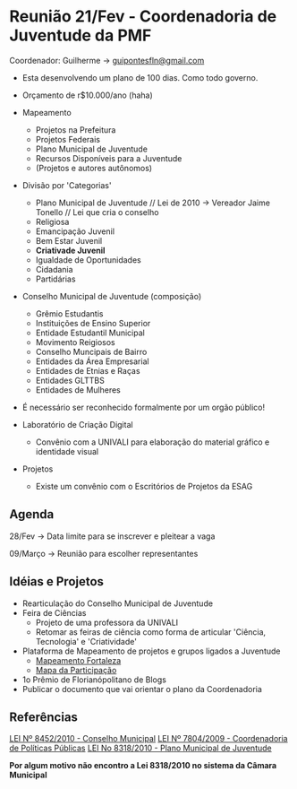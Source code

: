 # Reunião 21/Fev - Coordenadoria de Juventude da PMF

Coordenador: Guilherme -> guipontesfln@gmail.com

* Esta desenvolvendo um plano de 100 dias. Como todo governo.
* Orçamento de r$10.000/ano (haha)

* Mapeamento
	* Projetos na Prefeitura
	* Projetos Federais
	* Plano Municipal de Juventude
	* Recursos Disponíveis para a Juventude
	* (Projetos e autores autônomos)

* Divisão por 'Categorias'
	* Plano Municipal de Juventude // Lei de 2010 -> Vereador Jaime Tonello // Lei que cria o conselho
	* Religiosa
	* Emancipação Juvenil
	* Bem Estar Juvenil
	* **Criativade Juvenil**
	* Igualdade de Oportunidades
	* Cidadania
	* Partidárias

* Conselho Municipal de Juventude (composição)
	* Grêmio Estudantis
	* Instituições de Ensino Superior
	* Entidade Estudantil Municipal
	* Movimento Reigiosos
	* Conselho Muncipais de Bairro
	* Entidades da Área Empresarial
	* Entidades de Etnias e Raças
	* Entidades GLTTBS
	* Entidades de Mulheres
* É necessário ser reconhecido formalmente por um orgão público!

* Laboratório de Criação Digital
	* Convênio com a UNIVALI para elaboração do material gráfico e identidade visual
* Projetos
 	* Existe um convênio com o Escritórios de Projetos da ESAG


## Agenda
28/Fev -> Data limite para se inscrever e pleitear a vaga

09/Março -> Reunião para escolher representantes


## Idéias e Projetos

* Rearticulação do Conselho Municipal de Juventude
* Feira de Ciências
	* Projeto de uma professora da UNIVALI
	* Retomar as feiras de ciência como forma de articular 'Ciência, Tecnologia' e 'Criatividade'
* Plataforma de Mapeamento de projetos e grupos ligados a Juventude
	* [Mapeamento Fortaleza](http://mapeamentofortaleza.org.br/)
	* [Mapa da Participação](http://www.mapadaparticipacao.org.br/)
* 1o Prêmio de Florianópolitano de Blogs
* Publicar o documento que vai orientar o plano da Coordenadoria

## Referências

[LEI Nº 8452/2010 - Conselho Municipal](http://okfnpad.org/juventudefloripa-conselhomunicipal)
[LEI Nº 7804/2009 - Coordenadoria de Políticas Públicas](http://okfnpad.org/juventudefloripa-coordenadoria)
[LEI No 8318/2010 - Plano Municipal de Juventude](http://okfnpad.org/juventudefloripa-planomunicipal)

**Por algum motivo não encontro a Lei 8318/2010 no sistema da Câmara Municipal**
